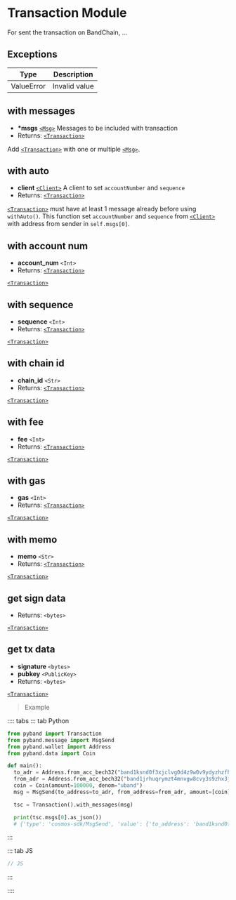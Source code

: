 # Transaction Module

For sent the transaction on BandChain, ...

## Exceptions

| Type        | Description     |
| ----------- | --------------- |
| ValueError  | Invalid value   |

## with messages
* **\*msgs** [`<Msg>`] Messages to be included with transaction
* Returns: [`<Transaction>`]

Add [`<Transaction>`] with one or multiple [`<Msg>`].

## with auto
* **client** [`<Client>`] A client to set `accountNumber` and `sequence`
* Returns: [`<Transaction>`]

[`<Transaction>`] must have at least 1 message already before using `withAuto()`. This function set `accountNumber` and `sequence` from [`<Client>`] with address from sender in `self.msgs[0]`.

## with account num
* **account_num** `<Int>` 
* Returns: [`<Transaction>`]

[`<Transaction>`] 

## with sequence
* **sequence** `<Int>` 
* Returns: [`<Transaction>`]

[`<Transaction>`] 

## with chain id
* **chain_id** `<Str>` 
* Returns: [`<Transaction>`]

[`<Transaction>`] 

## with fee
* **fee** `<Int>` 
* Returns: [`<Transaction>`]

[`<Transaction>`] 

## with gas
* **gas** `<Int>` 
* Returns: [`<Transaction>`]

[`<Transaction>`] 

## with memo
* **memo** `<Str>` 
* Returns: [`<Transaction>`]

[`<Transaction>`] 

## get sign data
* Returns: `<bytes>`

[`<Transaction>`] 

## get tx data
* **signature** `<bytes>` 
* **pubkey** `<PublicKey>` 
* Returns: `<bytes>`

[`<Transaction>`] 

> Example

:::: tabs
::: tab Python
```python
from pyband import Transaction
from pyband.message import MsgSend
from pyband.wallet import Address
from pyband.data import Coin

def main():
  to_adr = Address.from_acc_bech32("band1ksnd0f3xjclvg0d4z9w0v9ydyzhzfhuy47yx79")
  from_adr = Address.from_acc_bech32("band1jrhuqrymzt4mnvgw8cvy3s9zhx3jj0dq30qpte")
  coin = Coin(amount=100000, denom="uband")
  msg = MsgSend(to_address=to_adr, from_address=from_adr, amount=[coin])

  tsc = Transaction().with_messages(msg)

  print(tsc.msgs[0].as_json())
  # {'type': 'cosmos-sdk/MsgSend', 'value': {'to_address': 'band1ksnd0f3xjclvg0d4z9w0v9ydyzhzfhuy47yx79', 'from_address': 'band1jrhuqrymzt4mnvgw8cvy3s9zhx3jj0dq30qpte', 'amount': [{'amount': '100000', 'denom': 'uband'}]}}
```

:::

::: tab JS

```js
// JS
```

:::

::::

[`<Transaction>`]: </client-library/transaction.html> "Transaction"
[`<Client>`]: </client-library/client.html> "Client"
[`<Msg>`]: </client-library/message.html> "Message"